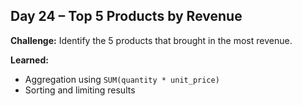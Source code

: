 ## Day 24 – Top 5 Products by Revenue

**Challenge:** Identify the 5 products that brought in the most revenue.

**Learned:**
- Aggregation using `SUM(quantity * unit_price)`
- Sorting and limiting results
